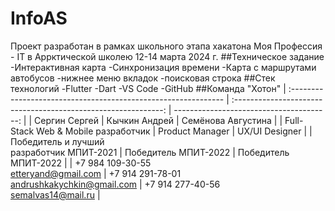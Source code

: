 # InfoAS
Проект разработан в рамках школьного этапа хакатона Моя Профессия - IT в Аррктической школею 12-14 марта 2024 г.
##Техническое задание
-Интерактивная карта
-Синхронизация времени
-Карта с маршрутами автобусов
-нижнее меню вкладок
-поисковая строка
##Стек технологий
-Flutter
-Dart
-VS Code
-GitHub
##Команда "Хотон"
| :------------------------------------------------------------- | :------------------------------------------------------------: | ---------------------------------------: |
| Сергин Сергей                                                  |                         Кычкин Андрей                          |                       Семёнова Августина |
| Full-Stack Web & Mobile разработчик                            |                        Product Manager                         |                           UX/UI Designer |
| Победитель и лучший <br> разработчик МПИТ-2021                 |                      Победитель МПИТ-2022                      |                     Победитель МПИТ-2022 |
| +7 984 109-30-55 <br> etteryand@gmail.com                      |        +7 914 291-78-01 <br> andrushkakychkin@gmail.com        | +7 914 277-40-56 <br> semalvas14@mail.ru |
